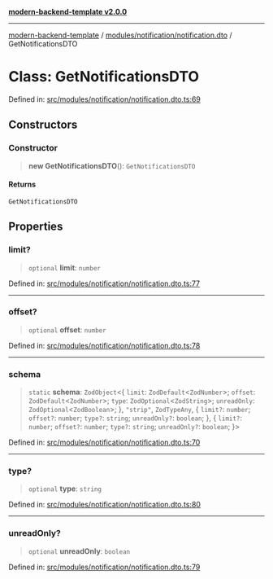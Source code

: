 [**modern-backend-template v2.0.0**](../../../../README.md)

***

[modern-backend-template](../../../../modules.md) / [modules/notification/notification.dto](../README.md) / GetNotificationsDTO

# Class: GetNotificationsDTO

Defined in: [src/modules/notification/notification.dto.ts:69](https://github.com/maemreyo/saas-4cus-nodejs/blob/2a5b3f3aa11335dfa561e80e1feabb8e6084261e/src/modules/notification/notification.dto.ts#L69)

## Constructors

### Constructor

> **new GetNotificationsDTO**(): `GetNotificationsDTO`

#### Returns

`GetNotificationsDTO`

## Properties

### limit?

> `optional` **limit**: `number`

Defined in: [src/modules/notification/notification.dto.ts:77](https://github.com/maemreyo/saas-4cus-nodejs/blob/2a5b3f3aa11335dfa561e80e1feabb8e6084261e/src/modules/notification/notification.dto.ts#L77)

***

### offset?

> `optional` **offset**: `number`

Defined in: [src/modules/notification/notification.dto.ts:78](https://github.com/maemreyo/saas-4cus-nodejs/blob/2a5b3f3aa11335dfa561e80e1feabb8e6084261e/src/modules/notification/notification.dto.ts#L78)

***

### schema

> `static` **schema**: `ZodObject`\<\{ `limit`: `ZodDefault`\<`ZodNumber`\>; `offset`: `ZodDefault`\<`ZodNumber`\>; `type`: `ZodOptional`\<`ZodString`\>; `unreadOnly`: `ZodOptional`\<`ZodBoolean`\>; \}, `"strip"`, `ZodTypeAny`, \{ `limit?`: `number`; `offset?`: `number`; `type?`: `string`; `unreadOnly?`: `boolean`; \}, \{ `limit?`: `number`; `offset?`: `number`; `type?`: `string`; `unreadOnly?`: `boolean`; \}\>

Defined in: [src/modules/notification/notification.dto.ts:70](https://github.com/maemreyo/saas-4cus-nodejs/blob/2a5b3f3aa11335dfa561e80e1feabb8e6084261e/src/modules/notification/notification.dto.ts#L70)

***

### type?

> `optional` **type**: `string`

Defined in: [src/modules/notification/notification.dto.ts:80](https://github.com/maemreyo/saas-4cus-nodejs/blob/2a5b3f3aa11335dfa561e80e1feabb8e6084261e/src/modules/notification/notification.dto.ts#L80)

***

### unreadOnly?

> `optional` **unreadOnly**: `boolean`

Defined in: [src/modules/notification/notification.dto.ts:79](https://github.com/maemreyo/saas-4cus-nodejs/blob/2a5b3f3aa11335dfa561e80e1feabb8e6084261e/src/modules/notification/notification.dto.ts#L79)

